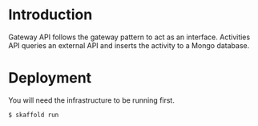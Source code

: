 # Introduction
Gateway API follows the gateway pattern to act as an interface. Activities API queries an external API and inserts
the activity to a Mongo database.


# Deployment
You will need the infrastructure to be running first.

```bash
$ skaffold run
```
